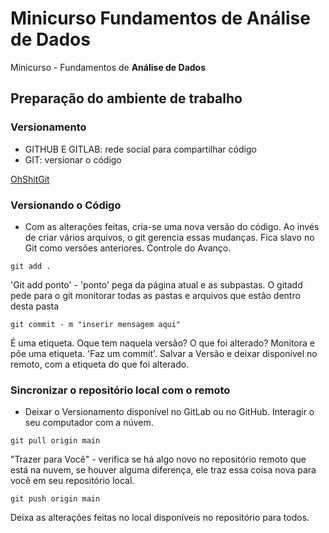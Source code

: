 # Minicurso Fundamentos de Análise de Dados

Minicurso - Fundamentos de **Análise de Dados**


## Preparação do ambiente de trabalho

### Versionamento

- GITHUB E GITLAB: rede social para compartilhar código
- GIT: versionar o código
  
[OhShitGit](https://ohshitgit.com/)

### Versionando o Código

- Com as alterações feitas, cria-se uma nova versão do código. Ao invés de criar vários arquivos, o git gerencia essas mudanças. Fica slavo no Git como versões anteriores. Controle do Avanço.

```
git add .
```

'Git add ponto' - 'ponto' pega da página atual e as subpastas. O gitadd pede para o git monitorar todas as pastas e arquivos que estão dentro desta pasta

```
git commit - m "inserir mensagem aqui"
```

É uma etiqueta. Oque tem naquela versão? O que foi alterado? Monitora e põe uma etiqueta. 'Faz um commit'. Salvar a Versão e deixar disponível no remoto, com a etiqueta do que foi alterado.

### Sincronizar o repositório local com o remoto

- Deixar o Versionamento disponível no GitLab ou no GitHub. Interagir o seu computador com a núvem.  

```
git pull origin main
```

"Trazer para Você" - verifica se há algo novo no repositório remoto que está na nuvem, se houver alguma diferença, ele traz essa coisa nova para você em seu repositório local. 

```
git push origin main
```

Deixa as alterações feitas no local disponíveis no repositório para todos. 
